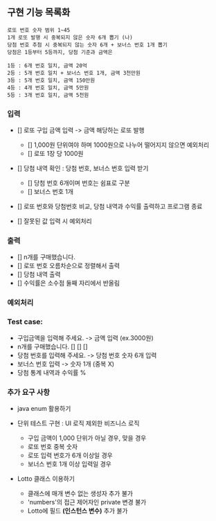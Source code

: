 ## 구현 기능 목록화

```
로또 번호 숫자 범위 1~45
1개 로또 발행 시 중복되지 않은 숫자 6개 뽑기 (나)
당첨 번호 추첨 시 중복되지 않는 숫자 6개 + 보너스 번호 1개 뽑기
당첨은 1등부터 5등까지, 당첨 기준과 금액은

1등 : 6개 번호 일치, 금액 20억
2등 : 5개 번호 일치 + 보너스 번호 1개, 금액 3천만원
3등 : 5개 번호 일치, 금액 150만원
4등 : 4개 번호 일치, 금액 5만원
5등 : 3개 번호 일치, 금액 5천원
```
### 입력
- [] 로또 구입 금액 입력 -> 금액 해당하는 로또 발행
  - [] 1,000원 단위여야 하며 1000원으로 나누어 떨어지지 않으면 예외처리
  - [] 로또 1장 당 1000원
  
- [] 당첨 내역 확인 : 당첨 번호, 보너스 번호 입력 받기
  - [] 당첨 번호 6개이며 번호는 쉼표로 구분
  - [] 보너스 번호 1개 
  
- [] 로또 번호와 당첨번호 비교, 당첨 내역과 수익률 출력하고 프로그램 종료
- [] 잘못된 값 입력 시 예외처리

### 출력

- [] n개를 구매했습니다.
- [] 로또 번호 오름차순으로 정렬해서 출력
- [] 당첨 내역 출력
- [] 수익률은 소수점 둘째 자리에서 반올림

### 예외처리

### Test case:
- 구입금액을 입력해 주세요. -> 금액 입력 (ex.3000원)
- n개를 구매했습니다. [] [] []
- 당첨 번호를 입력해 주세요. -> 당첨 번호 숫자 6개 입력
- 보너스 번호 입력 -> 숫자 1개 (중복 X)
- 당첨 통계 내역과 수익률 %

### 추가 요구 사항
- java enum 활용하기
- 단위 테스트 구현 : UI 로직 제외한 비즈니스 로직
  - 구입 금액이 1,000 단위가 아닐 경우, 맞을 경우
  - 로또 번호 중복 숫자
  - 로또 입력 번호가 6개 이상일 경우
  - 보너스 번호 1개 이상 입력일 경우

- Lotto 클래스 이용하기
  - 클래스에 매개 변수 없는 생성자 추가 불가
  - 'numbers'의 접근 제어자인 private 변경 불가
  - Lotto에 필드 __(인스턴스 변수)__ 추가 불가